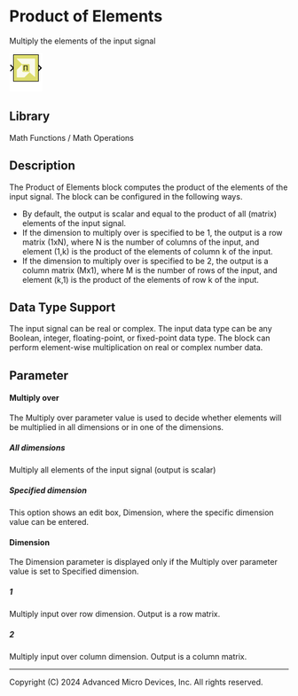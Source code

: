 # Product of Elements

Multiply the elements of the input signal


![](./Images/block.png)

## Library

Math Functions / Math Operations

## Description

The Product of Elements block computes the product of the elements of
the input signal. The block can be configured in the following ways.

- By default, the output is scalar and equal to the product of all
  (matrix) elements of the input signal.
- If the dimension to multiply over is specified to be 1, the output is
  a row matrix (1xN), where N is the number of columns of the input, and
  element (1,k) is the product of the elements of column k of the input.
- If the dimension to multiply over is specified to be 2, the output is
  a column matrix (Mx1), where M is the number of rows of the input, and
  element (k,1) is the product of the elements of row k of the input.

## Data Type Support

The input signal can be real or complex. The input data type can be any
Boolean, integer, floating-point, or fixed-point data type. The block
can perform element-wise multiplication on real or complex number data.

## Parameter

#### Multiply over

The Multiply over parameter value is used to decide whether elements
will be multiplied in all dimensions or in one of the dimensions.

##### All dimensions
Multiply all elements of the input signal (output is scalar)

##### Specified dimension
This option shows an edit box, Dimension, where the specific dimension value can be entered.


#### Dimension

The Dimension parameter is displayed only if the Multiply over parameter
value is set to Specified dimension.

##### 1
Multiply input over row dimension. Output is a row matrix.

##### 2
Multiply input over column dimension. Output is a column matrix.



--------------
Copyright (C) 2024 Advanced Micro Devices, Inc.
All rights reserved.
